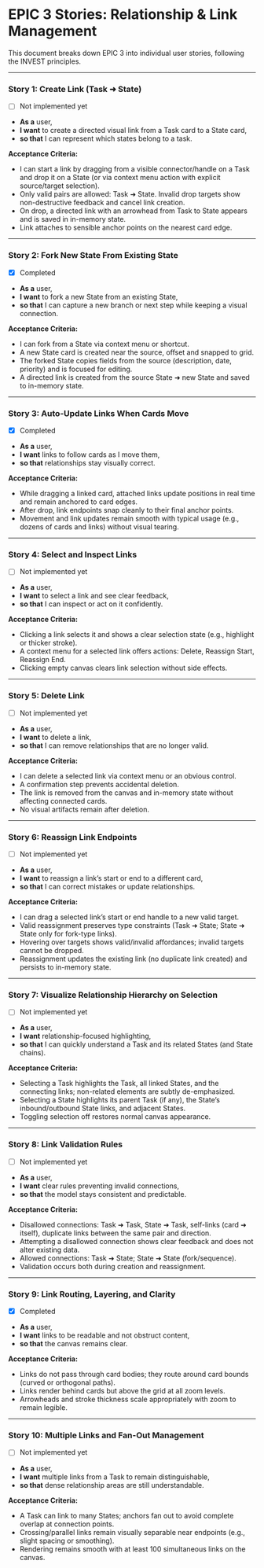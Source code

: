 # EPIC 3 Stories: Relationship & Link Management

This document breaks down EPIC 3 into individual user stories, following the INVEST principles.

---

### Story 1: Create Link (Task ➜ State)
- [ ] Not implemented yet

- **As a** user,
- **I want** to create a directed visual link from a Task card to a State card,
- **so that** I can represent which states belong to a task.

**Acceptance Criteria:**

- I can start a link by dragging from a visible connector/handle on a Task and drop it on a State (or via context menu action with explicit source/target selection).
- Only valid pairs are allowed: Task ➜ State. Invalid drop targets show non-destructive feedback and cancel link creation.
- On drop, a directed link with an arrowhead from Task to State appears and is saved in in-memory state.
- Link attaches to sensible anchor points on the nearest card edge.

---

### Story 2: Fork New State From Existing State
- [x] Completed

- **As a** user,
- **I want** to fork a new State from an existing State,
- **so that** I can capture a new branch or next step while keeping a visual connection.

**Acceptance Criteria:**

- I can fork from a State via context menu or shortcut.
- A new State card is created near the source, offset and snapped to grid.
- The forked State copies fields from the source (description, date, priority) and is focused for editing.
- A directed link is created from the source State ➜ new State and saved to in-memory state.

---

### Story 3: Auto-Update Links When Cards Move
- [x] Completed

- **As a** user,
- **I want** links to follow cards as I move them,
- **so that** relationships stay visually correct.

**Acceptance Criteria:**

- While dragging a linked card, attached links update positions in real time and remain anchored to card edges.
- After drop, link endpoints snap cleanly to their final anchor points.
- Movement and link updates remain smooth with typical usage (e.g., dozens of cards and links) without visual tearing.

---

### Story 4: Select and Inspect Links
- [ ] Not implemented yet

- **As a** user,
- **I want** to select a link and see clear feedback,
- **so that** I can inspect or act on it confidently.

**Acceptance Criteria:**

- Clicking a link selects it and shows a clear selection state (e.g., highlight or thicker stroke).
- A context menu for a selected link offers actions: Delete, Reassign Start, Reassign End.
- Clicking empty canvas clears link selection without side effects.

---

### Story 5: Delete Link
- [ ] Not implemented yet

- **As a** user,
- **I want** to delete a link,
- **so that** I can remove relationships that are no longer valid.

**Acceptance Criteria:**

- I can delete a selected link via context menu or an obvious control.
- A confirmation step prevents accidental deletion.
- The link is removed from the canvas and in-memory state without affecting connected cards.
- No visual artifacts remain after deletion.

---

### Story 6: Reassign Link Endpoints
- [ ] Not implemented yet

- **As a** user,
- **I want** to reassign a link’s start or end to a different card,
- **so that** I can correct mistakes or update relationships.

**Acceptance Criteria:**

- I can drag a selected link’s start or end handle to a new valid target.
- Valid reassignment preserves type constraints (Task ➜ State; State ➜ State only for fork-type links).
- Hovering over targets shows valid/invalid affordances; invalid targets cannot be dropped.
- Reassignment updates the existing link (no duplicate link created) and persists to in-memory state.

---

### Story 7: Visualize Relationship Hierarchy on Selection
- [ ] Not implemented yet

- **As a** user,
- **I want** relationship-focused highlighting,
- **so that** I can quickly understand a Task and its related States (and State chains).

**Acceptance Criteria:**

- Selecting a Task highlights the Task, all linked States, and the connecting links; non-related elements are subtly de-emphasized.
- Selecting a State highlights its parent Task (if any), the State’s inbound/outbound State links, and adjacent States.
- Toggling selection off restores normal canvas appearance.

---

### Story 8: Link Validation Rules
- [ ] Not implemented yet

- **As a** user,
- **I want** clear rules preventing invalid connections,
- **so that** the model stays consistent and predictable.

**Acceptance Criteria:**

- Disallowed connections: Task ➜ Task, State ➜ Task, self-links (card ➜ itself), duplicate links between the same pair and direction.
- Attempting a disallowed connection shows clear feedback and does not alter existing data.
- Allowed connections: Task ➜ State; State ➜ State (fork/sequence).
- Validation occurs both during creation and reassignment.

---

### Story 9: Link Routing, Layering, and Clarity
- [x] Completed

- **As a** user,
- **I want** links to be readable and not obstruct content,
- **so that** the canvas remains clear.

**Acceptance Criteria:**

- Links do not pass through card bodies; they route around card bounds (curved or orthogonal paths).
- Links render behind cards but above the grid at all zoom levels.
- Arrowheads and stroke thickness scale appropriately with zoom to remain legible.

---

### Story 10: Multiple Links and Fan-Out Management
- [ ] Not implemented yet

- **As a** user,
- **I want** multiple links from a Task to remain distinguishable,
- **so that** dense relationship areas are still understandable.

**Acceptance Criteria:**

- A Task can link to many States; anchors fan out to avoid complete overlap at connection points.
- Crossing/parallel links remain visually separable near endpoints (e.g., slight spacing or smoothing).
- Rendering remains smooth with at least 100 simultaneous links on the canvas.
